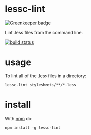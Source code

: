 # lessc-lint

[![Greenkeeper badge](https://badges.greenkeeper.io/ahutchings/lessc-lint.svg)](https://greenkeeper.io/)

Lint .less files from the command line.

[![build status](https://secure.travis-ci.org/ahutchings/lessc-lint.png)](http://travis-ci.org/ahutchings/lessc-lint)

# usage

To lint all of the .less files in a directory:

```
lessc-lint stylesheets/**/*.less
```

# install

With [npm](http://npmjs.org) do:

```
npm install -g lessc-lint
```
